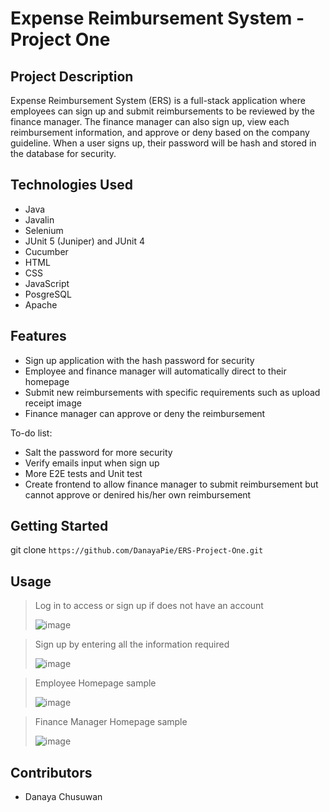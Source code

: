 # Expense Reimbursement System - Project One

## Project Description

Expense Reimbursement System (ERS) is a full-stack application where employees can sign up and submit reimbursements to be reviewed by the finance manager. The finance manager can also sign up, view each reimbursement information, and approve or deny based on the company guideline. When a user signs up, their password will be hash and stored in the database for security.

## Technologies Used

* Java
* Javalin
* Selenium
* JUnit 5 (Juniper) and JUnit 4
* Cucumber
* HTML
* CSS
* JavaScript
* PosgreSQL
* Apache

## Features

* Sign up application with the hash password for security
* Employee and finance manager will automatically direct to their homepage
* Submit new reimbursements with specific requirements such as upload receipt image
* Finance manager can approve or deny the reimbursement

To-do list:
* Salt the password for more security
* Verify emails input when sign up
* More E2E tests and Unit test
* Create frontend to allow finance manager to submit reimbursement but cannot approve or denired his/her own reimbursement

## Getting Started

git clone ```https://github.com/DanayaPie/ERS-Project-One.git```

## Usage

> Log in to access or sign up if does not have an account
> 
> ![image](https://user-images.githubusercontent.com/92035671/145692621-64977639-a7dc-4248-b3c0-9554cc29b8f8.png)
   
> Sign up by entering all the information required
> 
> ![image](https://user-images.githubusercontent.com/92035671/145692636-12f53565-0f8e-4d59-aa0b-04c45a6bc3be.png)
   
> Employee Homepage sample
> 
> ![image](https://user-images.githubusercontent.com/92035671/145692651-f061ba09-39db-412c-a8d4-d6772a47ea30.png)

> Finance Manager Homepage sample
> 
> ![image](https://user-images.githubusercontent.com/92035671/145692667-311f58aa-8ddc-48f7-974f-ab59f218071d.png)

## Contributors

* Danaya Chusuwan
